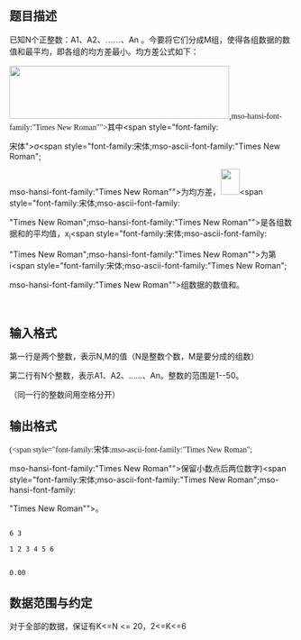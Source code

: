 ## 题目描述

<p><span style="line-height: 150%; text-indent: 21pt; font-family: 宋体;">已知</span><span lang="EN-US" style="line-height: 150%; text-indent: 21pt;">N</span><span style="line-height: 150%; text-indent: 21pt; font-family: 宋体;">个正整数：</span><span lang="EN-US" style="line-height: 150%; text-indent: 21pt;">A1</span><span style="line-height: 150%; text-indent: 21pt; font-family: 宋体;">、</span><span lang="EN-US" style="line-height: 150%; text-indent: 21pt;">A2</span><span style="line-height: 150%; text-indent: 21pt; font-family: 宋体;">、……、</span><span lang="EN-US" style="line-height: 150%; text-indent: 21pt;">An </span><span style="line-height: 150%; text-indent: 21pt; font-family: 宋体;">。今要将它们分成</span><span lang="EN-US" style="line-height: 150%; text-indent: 21pt;">M</span><span style="line-height: 150%; text-indent: 21pt; font-family: 宋体;">组，使得各组数据的数值和最平均，即各组的均方差最小。均方差公式如下：</span></p>
<p><img src="https://s2.loli.net/2023/08/15/3yigGKc145XSHhr.png" width="390" height="94" alt="">,<span style="font-family:宋体;mso-ascii-font-family:"Times New Roman";

mso-hansi-font-family:"Times New Roman"">其中</span><span style="font-family:

宋体">σ</span><span style="font-family:宋体;mso-ascii-font-family:"Times New Roman";

mso-hansi-font-family:"Times New Roman"">为均方差，<img src="https://s2.loli.net/2023/08/15/chYMOqZWurTzeUR.png" width="34" height="46" alt=""></span><span style="font-family:宋体;mso-ascii-font-family:

"Times New Roman";mso-hansi-font-family:"Times New Roman"">是各组数据和的平均值，</span><span lang="EN-US">x<sub>i</sub></span><span style="font-family:宋体;mso-ascii-font-family:

"Times New Roman";mso-hansi-font-family:"Times New Roman"">为第</span><span lang="EN-US">i</span><span style="font-family:宋体;mso-ascii-font-family:"Times New Roman";

mso-hansi-font-family:"Times New Roman"">组数据的数值和。</span></p>
<p class="MsoNormal"><span lang="EN-US"> </span></p>
<p></p>

## 输入格式

<div>
 第一行是两个整数，表示N,M的值（N是整数个数，M是要分成的组数）
</div>
<div>
 第二行有N个整数，表示A1、A2、……、An。整数的范围是1--50。
</div>
<div>
 （同一行的整数间用空格分开）
</div>

## 输出格式

<p><a id="fck_paste_padding"><span style="font-family:宋体;

mso-ascii-font-family:"Times New Roman";mso-hansi-font-family:"Times New Roman"">这一行只包含一个数，表示最小均方差的值</span><span lang="EN-US">(</span><span style="font-family:宋体;mso-ascii-font-family:"Times New Roman";

mso-hansi-font-family:"Times New Roman"">保留小数点后两位数字</span><span lang="EN-US">)</span><span style="font-family:宋体;mso-ascii-font-family:"Times New Roman";mso-hansi-font-family:

"Times New Roman"">。</span></a></p>
<p></p>
<p></p>
<p></p>
<p></p>

```input1
6 3
1 2 3 4 5 6
```
```output1
0.00
```
## 数据范围与约定

<p>对于全部的数据，保证有K<=N <= 20，2<=K<=6</p>

